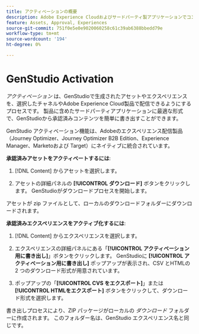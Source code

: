 ```yaml
---
title: アクティベーションの概要
description: Adobe Experience Cloudおよびサードパーティ製アプリケーションでコンテンツをアクティブ化する方法について説明します。
feature: Assets, Approval, Experiences
source-git-commit: 751f0e5e0e9020060258c61c39ab6388bbedd79e
workflow-type: tm+mt
source-wordcount: '194'
ht-degree: 0%

---
```



# GenStudio Activation

_アクティベーション_ は、GenStudioで生成されたアセットやエクスペリエンスを、選択したチャネルやAdobe Experience Cloud製品で配信できるようにするプロセスです。 製品に含めたサードパーティアプリケーションに最適な形式で、GenStudioから承認済みコンテンツを簡単に書き出すことができます。

GenStudio アクティベーション機能は、Adobeのエクスペリエンス配信製品（Journey Optimizer、Journey Optimizer B2B Edition、Experience Manager、Marketoおよび Target）にネイティブに統合されています。

**承認済みアセットをアクティベートするには**:

1. [!DNL Content] からアセットを選択します。

1. アセットの詳細パネルの **[!UICONTROL ダウンロード]** ボタンをクリックします。 GenStudioがダウンロードプロセスを開始します。

アセットが zip ファイルとして、ローカルのダウンロードフォルダーにダウンロードされます。

**承認済みエクスペリエンスをアクティブ化するには**:

1. [!DNL Content] からエクスペリエンスを選択します。

1. エクスペリエンスの詳細パネルにある「**[!UICONTROL アクティベーション用に書き出し]**」ボタンをクリックします。 GenStudioに **[!UICONTROL アクティベーション用に書き出し]** ポップアップが表示され、CSV とHTMLの 2 つのダウンロード形式が用意されています。

1. ポップアップの「**[!UICONTROL CVS をエクスポート]**」または **[!UICONTROL HTMLをエクスポート]** ボタンをクリックして、ダウンロード形式を選択します。

書き出しプロセスにより、ZIP パッケージがローカルの _ダウンロード_ フォルダーに作成されます。 このフォルダー名は、GenStudio エクスペリエンス名と同じです。

